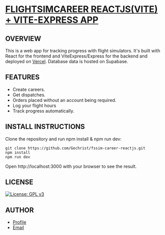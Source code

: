 # [FLIGHTSIMCAREER REACTJS(VITE) + VITE-EXPRESS APP](https://next-js-hypermarket-eshop.vercel.app/)

## OVERVIEW

This is a web app for tracking progress with flight simulators. It's built with React for the frontend and ViteExpress/Express for the backend and deployed on [Vercel](https://next-js-imdb.vercel.app). Database data is hosted on Supabase.

## FEATURES

- Create careers.
- Get dispatches.
- Orders placed without an account being required.
- Log your flight hours
- Track progress automatically.

## INSTALL INSTRUCTIONS

Clone the repository and run npm install & npm run dev:

```
git clone https://github.com/Gechrist/fssim-career-reactjs.git
npm install
npm run dev

```

Open http://localhost:3000 with your browser to see the result.

## LICENSE

[![License: GPL v3](https://img.shields.io/badge/License-GPLv3-blue.svg)](https://www.gnu.org/licenses/gpl-3.0)

## AUTHOR

- [Profile](https://github.com/Gechrist/)
- [Email](mailto:gchris@hotmail.co.uk)
